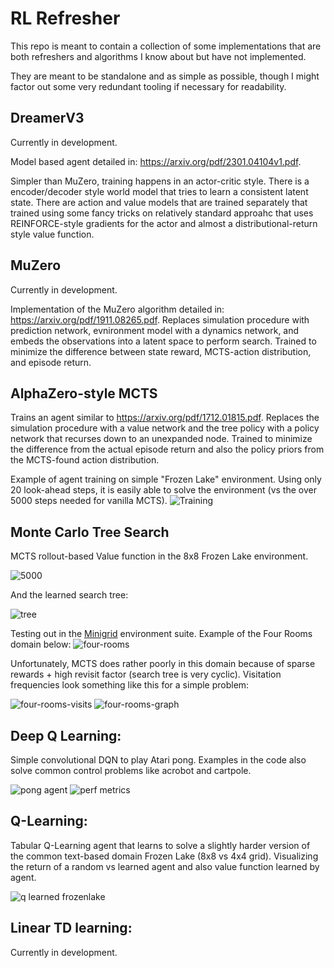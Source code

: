 # RL Refresher

This repo is meant to contain a collection of some implementations that are both refreshers and algorithms I know about but have not implemented. 

They are meant to be standalone and as simple as possible, though I might factor out some very redundant tooling if necessary for readability.


## DreamerV3

Currently in development.

Model based agent detailed in: https://arxiv.org/pdf/2301.04104v1.pdf.

Simpler than MuZero, training happens in an actor-critic style. There is a encoder/decoder style world model that tries to learn a consistent latent state. There are action and value models that are trained separately that trained using some fancy tricks on relatively standard approahc that uses REINFORCE-style gradients for the actor and almost a distributional-return style value function.


## MuZero

Currently in development.

Implementation of the MuZero algorithm detailed in: https://arxiv.org/pdf/1911.08265.pdf. Replaces simulation procedure with prediction network, evnironment model with a dynamics network, and embeds the observations into a latent space to perform search. Trained to minimize the difference between state reward, MCTS-action distribution, and episode return.


## AlphaZero-style MCTS

Trains an agent similar to https://arxiv.org/pdf/1712.01815.pdf. Replaces the simulation procedure with a value network and the tree policy with a policy network that recurses down to an unexpanded node. Trained to minimize the difference from the actual episode return and also the policy priors from the MCTS-found action distribution.


Example of agent training on simple "Frozen Lake" environment. Using only 20 look-ahead steps, it is easily able to solve the environment (vs the over 5000 steps needed for vanilla MCTS).
![Training](mcts-alpha-zero/frozen_lake/trained_network.PNG)



## Monte Carlo Tree Search

MCTS rollout-based Value function in the 8x8 Frozen Lake environment.

![5000](mcts/frozen-lake/value-5000.png)

And the learned search tree:

![tree](mcts/frozen-lake/visit-tree.png)


Testing out in the [Minigrid](https://github.com/Farama-Foundation/Minigrid/blob/master/minigrid/minigrid_env.py) environment suite. Example of the Four Rooms domain below:
![four-rooms](mcts/four-rooms/env.png)

Unfortunately, MCTS does rather poorly in this domain because of sparse rewards + high revisit factor (search tree is very cyclic). Visitation frequencies look something like this for a simple problem:

![four-rooms-visits](mcts/four-rooms/visits.png)
![four-rooms-graph](mcts/four-rooms/visit-graph.png)

## Deep Q Learning:

Simple convolutional DQN to play Atari pong. Examples in the code also solve common control problems like acrobot and cartpole.

![pong agent](deep-q-learning/pong/eval.gif)
![perf metrics](deep-q-learning/pong/tensorboard.PNG)

## Q-Learning:

Tabular Q-Learning agent that learns to solve a slightly harder version of the common text-based domain Frozen Lake (8x8 vs 4x4 grid). Visualizing the return of a random vs learned agent and also value function learned by agent.

![q learned frozenlake](q-learning/frozen_lake/plots.png)

## Linear TD learning:

Currently in development.
